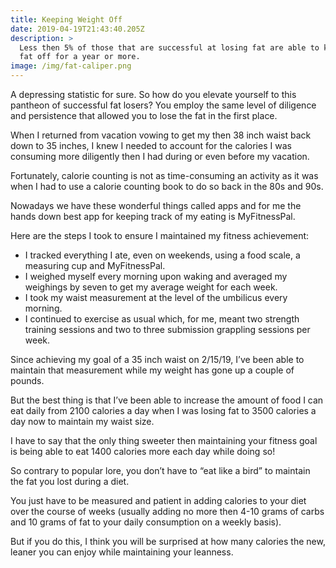 ```yaml
---
title: Keeping Weight Off
date: 2019-04-19T21:43:40.205Z
description: >
  Less then 5% of those that are successful at losing fat are able to keep the
  fat off for a year or more. 
image: /img/fat-caliper.png
---
```

A depressing statistic for sure. So how do you elevate yourself to this pantheon of successful fat losers? You employ the same level of diligence and persistence that allowed you to lose the fat in the first place.

When I returned from vacation vowing to get my then 38 inch waist back down to 35 inches, I knew I needed to account for the calories I was consuming more diligently then I had during or even before my vacation. 

Fortunately, calorie counting is not as time-consuming an activity as it was when I had to use a calorie counting book to do so back in the 80s and 90s. 

Nowadays we have these wonderful things called apps and for me the hands down best app for keeping track of my eating is MyFitnessPal.

Here are the steps I took to ensure I maintained my fitness achievement:

* I tracked everything I ate, even on weekends, using a food scale, a measuring cup and MyFitnessPal.
* I weighed myself every morning upon waking and averaged my weighings by seven to get my average weight for each week.
* I took my waist measurement at the level of the umbilicus every morning.
* I continued to exercise as usual which, for me, meant two strength training sessions and two to three submission grappling sessions per week.

Since achieving my goal of a 35 inch waist on 2/15/19, I’ve been able to maintain that measurement while my weight has gone up a couple of pounds. 

But the best thing is that I’ve been able to increase the amount of food I can eat daily from 2100 calories a day when I was losing fat to 3500 calories a day now to maintain my waist size.

I have to say that the only thing sweeter then maintaining your fitness goal is being able to eat 1400 calories more each day while doing so! 

So contrary to popular lore, you don’t have to “eat like a bird” to maintain the fat you lost during a diet. 

You just have to be measured and patient in adding calories to your diet over the course of weeks (usually adding no more then 4-10 grams of carbs and 10 grams of fat to your daily consumption on a weekly basis). 

But if you do this, I think you will be surprised at how many calories the new, leaner you can enjoy while maintaining your leanness.
